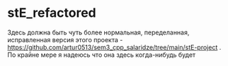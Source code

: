 # stE_refactored
Здесь должна быть чуть более нормальная, переделанная, исправленная версия этого проекта - https://github.com/artur0513/sem3_cpp_salaridze/tree/main/stE-project .
По крайне мере я надеюсь что она здесь когда-нибудь будет
